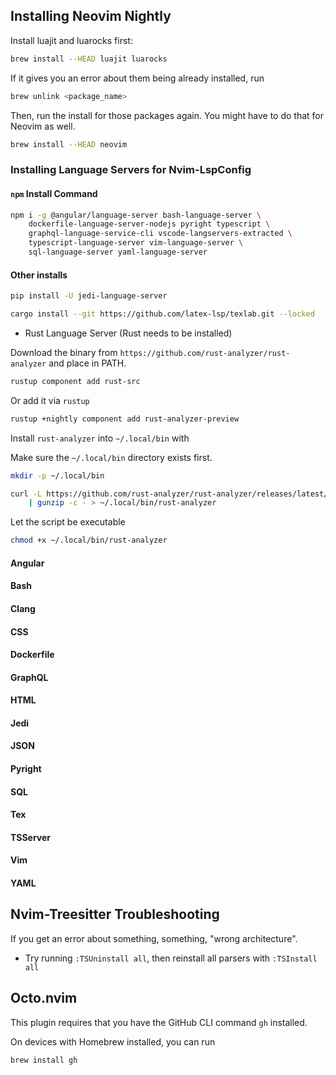 ## Installing Neovim Nightly

Install luajit and luarocks first:

```sh
brew install --HEAD luajit luarocks
```

If it gives you an error about them being already installed, run

```sh
brew unlink <package_name>
```

Then, run the install for those packages again. You might have to do that for
Neovim as well.

```sh
brew install --HEAD neovim
```

### Installing Language Servers for Nvim-LspConfig

#### `npm` Install Command

```sh
npm i -g @angular/language-server bash-language-server \
    dockerfile-language-server-nodejs pyright typescript \
    graphql-language-service-cli vscode-langservers-extracted \
    typescript-language-server vim-language-server \
    sql-language-server yaml-language-server
```

#### Other installs

```sh
pip install -U jedi-language-server
```

```sh
cargo install --git https://github.com/latex-lsp/texlab.git --locked
```

* Rust Language Server (Rust needs to be installed)

Download the binary from `https://github.com/rust-analyzer/rust-analyzer` and
place in PATH.
```sh
rustup component add rust-src
```

Or add it via `rustup`
```sh
rustup +nightly component add rust-analyzer-preview
```

Install `rust-analyzer` into `~/.local/bin` with

Make sure the `~/.local/bin` directory exists first.

```sh
mkdir -p ~/.local/bin
```

```sh
curl -L https://github.com/rust-analyzer/rust-analyzer/releases/latest/download/rust-analyzer-<version>.gz \
    | gunzip -c - > ~/.local/bin/rust-analyzer
```

Let the script be executable

```sh
chmod +x ~/.local/bin/rust-analyzer
```

#### Angular
#### Bash
#### Clang

#### CSS
#### Dockerfile
#### GraphQL
#### HTML
#### Jedi
#### JSON
#### Pyright
#### SQL
#### Tex
#### TSServer
#### Vim
#### YAML

## Nvim-Treesitter Troubleshooting

If you get an error about something, something, "wrong architecture".

* Try running `:TSUninstall all`, then reinstall all parsers with `:TSInstall
    all`
## Octo.nvim

This plugin requires that you have the GitHub CLI command `gh` installed.

On devices with Homebrew installed, you can run

```sh
brew install gh
```

